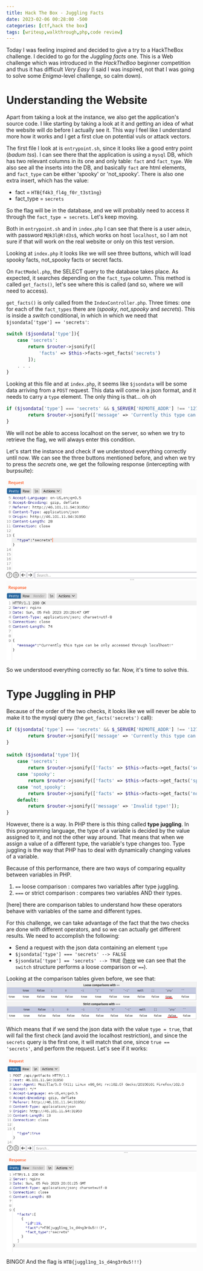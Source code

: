 ```yaml
---
title: Hack The Box - Juggling Facts
date: 2023-02-06 00:28:00 -500
categories: [ctf,hack the box]
tags: [writeup,walkthrough,php,code review]
---
```


Today I was feeling inspired and decided to give a try to a HackTheBox challenge. I decided to go for the *Juggling facts* one. This is a Web challenge which was introduced in the *HackTheBoo* beginner competition and thus it has difficult *Very Easy* (I said I was inspired, not that I was going to solve some *Enigma*-level challenge, so calm down).

# Understanding the Website

Apart from taking a look at the instance, we also get the application's source code. I like starting by  taking a look at it and getting an idea of what the website will do before I actually see it. This way I feel like I understand more how it works and I get a first clue on potential vuls or attack vectors. 

The first file I look at is `entrypoint.sh`, since it looks like a good entry point (*badum tss*). I can see there that the application is using a `mysql` DB, which has two relevant columns in its one and only table: `fact` and `fact_type`. We also see all the inserts into the DB, and basically `fact` are html elements, and `fact_type` can be either 'spooky' or 'not_spooky'.  There is also one extra insert, which has the value:

* fact = `HTB{f4k3_fl4g_f0r_t3st1ng}`
* fact_type = `secrets`

So the flag will be in the database, and we will probably need to access it through the `fact_type = secrets`. Let's keep moving. 

Both in `entrypoint.sh` and in `index.php` I can see that there is a user `admin`, with password `M@k3l@R!d3s$`, which works on host `localhost`, so I am not sure if that will work on the real website or only on this test version. 

Looking at `index.php` it looks like we will see three buttons, which will load spooky facts, not_spooky facts or secret facts. 

On `FactModel.php`, the SELECT query to the database takes place. As expected, it searches depending on the `fact_type` column. This method is called `get_facts()`, let's see where this is called (and so, where we will need to access).

`get_facts()` is only called from the `IndexController.php`. Three times: one for each of the `fact_types` there are (*spooky*, *not_spooky* and *secrets*). This is inside a *switch* conditional, in which in which we need that `$jsondata['type'] == 'secrets'`:

```php
switch ($jsondata['type']){
    case 'secrets':
        return $router->jsonify([
            'facts' => $this->facts->get_facts('secrets')
        ]);
    . . .
}
```

Looking at this file and at `index.php`, it seems like `$jsondata` will be some data arriving from a `POST` request. This data will come in a json format, and it needs to carry a `type` element. The only thing is that... oh oh

```php
if ($jsondata['type'] === 'secrets' && $_SERVER['REMOTE_ADDR'] !== '127.0.0.1'){
        return $router->jsonify(['message' => 'Currently this type can be only accessed through localhost!']);
}
```

We will not be able to access localhost on the server, so when we try to retrieve the flag, we will always enter this condition. 

Let's start the instance and check if we understood everything correctly until now. We can see the three buttons mentioned before, and when we try to press the *secrets* one, we get the following response (intercepting with burpsuite): 

![burp request](/images/juggling_request.png)

So we understood everything correctly so far. Now, it's time to solve this.

# Type Juggling in PHP

Because of the order of the two checks, it looks like we will never be able to make it to the mysql query (the `get_facts('secrets')` call): 

```php
if ($jsondata['type'] === 'secrets' && $_SERVER['REMOTE_ADDR'] !== '127.0.0.1'){
        return $router->jsonify(['message' => 'Currently this type can be only accessed through localhost!']);
}

switch ($jsondata['type']){
    case 'secrets':
        return $router->jsonify(['facts' => $this->facts->get_facts('secrets')]);
    case 'spooky':
        return $router->jsonify(['facts' => $this->facts->get_facts('spooky')]);
    case 'not_spooky':
        return $router->jsonify(['facts' => $this->facts->get_facts('not_spooky')]);  
    default:
        return $router->jsonify(['message' => 'Invalid type!']);
}
```

However, there is a way. In PHP there is this thing called **type juggling**. In this programming language, the type of a variable is decided by the value assigned to it, and not the other way around. That means that when we assign a value of a different type, the variable's type changes too. Type juggling is the way that PHP has to deal with dynamically changing values of a variable. 

Because of this performance, there are two ways of comparing equality between variables in PHP. 
1. `==`  loose comparison : compares two variables after type juggling.
2. `===` or strict comparison : compares two variables AND their types.

[here] there are comparison tables to understand how these operators behave with variables of the same and different types. 

For this challenge, we can take advantage of the fact that the two checks are done with different operators, and so we can actually get different results. We need to accomplish the following:

* Send a request with the json data containing an element `type`
* `$jsondata['type'] === 'secrets' --> FALSE`
* `$jsondata['type'] == 'secrets' --> TRUE` ([here](https://www.php.net/manual/en/control-structures.switch.php) we can see that the `switch` structure performs a loose comparison or `==`).

Looking at the comparison tables given before, we see that:
![comparison table loose](/images/juggling_loose.png)
![comparison table strict](/images/juggling_strict.png)

Which means that if we send the json data with the value `type = true`, that will fail the first check (and avoid the localhost restriction), and since the `secrets` query is the first one, it will match that one, since `true == 'secrets'`, and perform the request. Let's see if it works: 

![flag](/images/juggling_flag.png)

BINGO! And the flag is `HTB{juggl1ng_1s_d4ng3r0u5!!!}`